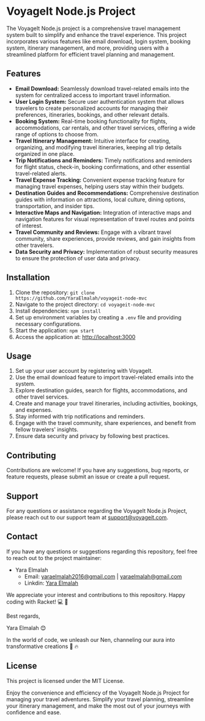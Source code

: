 # VoyageIt Node.js Project

The VoyageIt Node.js project is a comprehensive travel management system built to simplify and enhance the travel experience. This project incorporates various features like email download, login system, booking system, itinerary management, and more, providing users with a streamlined platform for efficient travel planning and management.

## Features

- **Email Download:** Seamlessly download travel-related emails into the system for centralized access to important travel information.
- **User Login System:** Secure user authentication system that allows travelers to create personalized accounts for managing their preferences, itineraries, bookings, and other relevant details.
- **Booking System:** Real-time booking functionality for flights, accommodations, car rentals, and other travel services, offering a wide range of options to choose from.
- **Travel Itinerary Management:** Intuitive interface for creating, organizing, and modifying travel itineraries, keeping all trip details organized in one place.
- **Trip Notifications and Reminders:** Timely notifications and reminders for flight status, check-in, booking confirmations, and other essential travel-related alerts.
- **Travel Expense Tracking:** Convenient expense tracking feature for managing travel expenses, helping users stay within their budgets.
- **Destination Guides and Recommendations:** Comprehensive destination guides with information on attractions, local culture, dining options, transportation, and insider tips.
- **Interactive Maps and Navigation:** Integration of interactive maps and navigation features for visual representation of travel routes and points of interest.
- **Travel Community and Reviews:** Engage with a vibrant travel community, share experiences, provide reviews, and gain insights from other travelers.
- **Data Security and Privacy:** Implementation of robust security measures to ensure the protection of user data and privacy.

## Installation

1. Clone the repository: `git clone https://github.com/YaraElmalah/voyageit-node-mvc`
2. Navigate to the project directory: `cd voyageit-node-mvc`
3. Install dependencies: `npm install`
4. Set up environment variables by creating a `.env` file and providing necessary configurations.
5. Start the application: `npm start`
6. Access the application at: [http://localhost:3000](http://localhost:3000)

## Usage

1. Set up your user account by registering with VoyageIt.
2. Use the email download feature to import travel-related emails into the system.
3. Explore destination guides, search for flights, accommodations, and other travel services.
4. Create and manage your travel itineraries, including activities, bookings, and expenses.
5. Stay informed with trip notifications and reminders.
6. Engage with the travel community, share experiences, and benefit from fellow travelers' insights.
7. Ensure data security and privacy by following best practices.

## Contributing

Contributions are welcome! If you have any suggestions, bug reports, or feature requests, please submit an issue or create a pull request.

## Support

For any questions or assistance regarding the VoyageIt Node.js Project, please reach out to our support team at support@voyageit.com.

## Contact

If you have any questions or suggestions regarding this repository, feel free to reach out to the project maintainer:

- Yara Elmalah
  - Email: yaraelmalah2016@gmail.com | yaraelmalah@gmail.com
  - Linkdin: [Yara Elmalah](https://www.linkedin.com/in/yara-elmalah/)

We appreciate your interest and contributions to this repository. Happy coding with Racket! :computer: :clinking_glasses:


Best regards,

Yara Elmalah 😊

In the world of code, we unleash our Nen, channeling our aura into transformative creations :sauropod: :fire:	

## License

This project is licensed under the MIT License.

Enjoy the convenience and efficiency of the VoyageIt Node.js Project for managing your travel adventures. Simplify your travel planning, streamline your itinerary management, and make the most out of your journeys with confidence and ease.
